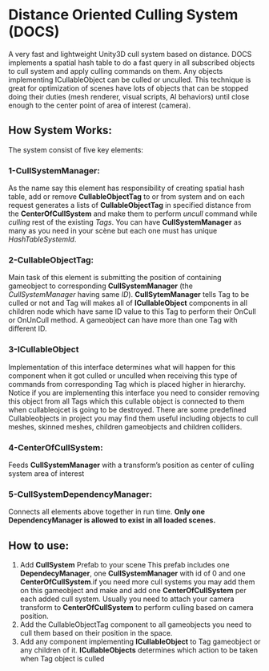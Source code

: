 # Distance Oriented Culling System (DOCS)
A very fast and lightweight Unity3D cull system based on distance. DOCS implements a spatial hash table to do a fast query in all subscribed objects to cull system and apply culling commands on them.  Any objects implementing ICullableObject can be culled or unculled. This technique is great for optimization of scenes have lots of objects that can be stopped doing their duties (mesh renderer, visual scripts, AI behaviors)   until close enough to the center point of area of interest (camera).
## How System Works:
The system consist of five key elements:
### 1-CullSystemManager:
As the name say this element has responsibility of  creating spatial hash table, add or remove **CullableObjectTag** to or from system and on each request generates a lists of **CullableObjectTag** in specified distance from the **CenterOfCullSystem**  and make them to perform *uncull* command while *culling* rest of the existing *Tags*.
You can have **CullSystemManager** as many as you need in your scène but each one must has unique *HashTableSystemId*.
### 2-CullableObjectTag:
Main task of this element is submitting the position of containing gameobject to corresponding **CullSystemManager** (the *CullSystemManager* having same *ID*).
**CullSytemManager** tells Tag to be culled or not and Tag will makes all of **ICullableObject** components in all children node which have same ID value to this Tag to perform their OnCull or OnUnCull method.
A gameobject can have more than one Tag with different ID.
### 3-ICullableObject
Implementation of this interface determines what will happen for this component when it got culled or unculled when receiving this type of commands from corresponding Tag which is placed higher in hierarchy. Notice if you are implementing this interface you need to consider removing this object from all Tags which this cullable object is connected to them when  cullableojcet is going to be destroyed.
There are some predefined Cullableobjects in project you may find them useful including objects to cull meshes, skinned meshes, children gameobjects and children colliders.
### 4-CenterOfCullSystem:
Feeds **CullSystemManager** with a transform’s position as center of culling system area of interest 
### 5-CullSystemDependencyManager:
Connects all elements above together in run time. **Only one DependencyManager is allowed to exist in all loaded scenes.**

## How to use: 
1.	Add **CullSystem** Prefab to your scene
This prefab includes one **DependecyManager**, one **CullSystemManager** with id of 0 and one **CenterOfCullSystem**.if you need more cull systems you may add them on this gameobject and make and add one **CenterOfCullSystem** per each added cull system.
Usually you need to attach your camera transform to **CenterOfCullSystem** to perform culling based on camera position.
2.	Add the CullableObjectTag component to all gameobjects you need to cull them based on their position in the space.
3.	Add any component implementing **ICullableObject** to Tag gameobject or any children of it. **ICullableObjects** determines which action to be taken when Tag object is culled
